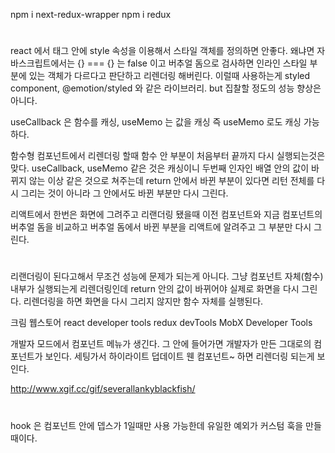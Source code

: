 
npm i next-redux-wrapper
npm i redux

#

react 에서 태그 안에 style 속성을 이용해서 스타일 객체를 정의하면 안좋다.
왜냐면 자바스크립트에서는 {} === {} 는 false  이고
버추얼 돔으로 검사하면 인라인 스타일 부분에 있는 객체가 다르다고 판단하고 리렌더링 해버린다.
이럴때 사용하는게 styled component, @emotion/styled 와 같은 라이브러리.
but 집찰할 정도의 성능 향상은 아니다.

useCallback 은 함수를 캐싱, useMemo 는 값을 캐싱
즉 useMemo 로도 캐싱 가능하다.

함수형 컴포넌트에서 리렌더링 할때 함수 안 부분이 처음부터 끝까지 다시 실행되는것은 맞다.
useCallback, useMemo 같은 것은 캐싱이니 두번째 인자인 배열 안의 값이 바뀌지 않는 이상 같은 것으로 쳐주는데
return 안에서 바뀐 부분이 있다면 리턴 전체를 다시 그리는 것이 아니라 그 안에서도 바뀐 부분만 다시 그린다.

리액트에서 한번은 화면에 그려주고
리랜더링 됐을때 이전 컴포넌트와 지금 컴포넌트의 버추얼 돔을 비교하고 버추얼 돔에서 바뀐 부분을 리액트에 알려주고
그 부분만 다시 그린다.

### <a href="https://github/rae-han" target="_blank" rel="noreferrer noopener" ></a>

#

리랜더링이 된다고해서 무조건 성능에 문제가 되는게 아니다.
그냥 컴포넌트 자체(함수) 내부가 실행되는게 리렌더링인데 return 안의 값이 바뀌어야 실제로 화면을 다시 그린다.
리렌더링을 하면 화면을 다시 그리지 않지만 함수 자체를 실행된다.

크림 웹스토어
react developer tools
redux devTools
MobX Developer Tools

개발자 모드에서
컴포넌트 메뉴가 생긴다. 그 안에 들어가면 개발자가 만든 그대로의 컴포넌트가 보인다.
세팅가서 하이라이트 덥데이트 웬 컴포넌트~ 하면 리렌더링 되는게 보인다.

http://www.xgif.cc/gif/severallankyblackfish/

#

hook 은 컴포넌트 안에 뎁스가 1일때만 사용 가능한데 유일한 예외가 커스텀 훅을 만들때이다.

